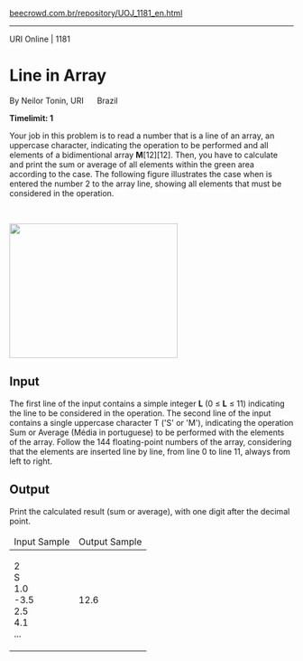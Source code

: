 <p><a href="https://www.beecrowd.com.br/repository/UOJ_1181_en.html">beecrowd.com.br/repository/UOJ_1181_en.html</a></p><hr>
<div>
  <span>URI Online | 1181</span>
  <h1>Line in Array</h1>
  <div><p>
     By Neilor Tonin, URI <img alt="" src="https://resources.beecrowd.com.br/gallery/images/flags/br.gif" style="width: 16px; height: 11px; "> Brazil</p>
  </div>
  <strong>Timelimit: 1</strong>
</div>
<div>
<div>
  <p>
  Your job in this problem is to read a number that is a line of an array, an uppercase character, indicating the operation to be performed and all elements of a bidimentional array <strong>M</strong>[12][12]. Then, you have to calculate and print the sum or average of all elements within the green area according to the case. The following figure illustrates the case when is entered the number 2 to the array line, showing all elements that must be considered in the operation.</p><br>
  <p>
  <img alt="" src="https://resources.beecrowd.com.br/gallery/images/problems/UOJ_1181.png" style="width: 298px; height: 238px;"></p>
</div>
<h2>Input</h2>
<div>
  <p>
  The first line of the input contains a simple integer <strong>L</strong> (0 ≤ <strong>L</strong> ≤ 11) indicating the line to be considered in the operation. The second line of the input contains a single uppercase character T ('S' or 'M'), indicating the operation Sum or Average (Média in portuguese) to be performed with the elements of the array. Follow the 144 floating-point numbers of the array, considering that the elements are inserted line by line, from line 0 to line 11, always from left to right.</p>
</div>
<h2>Output</h2>
<div>
  <p>
   Print the calculated result (sum or average), with one digit after the decimal point.</p>
</div>
<div></div>
  <table>
    <thead>
      <tr>
        <td>Input Sample</td>
        <td>Output Sample</td>
      </tr>
    </thead>
    <tbody>
      <tr>
        <td>
          <p>
           2<br>
           S<br>
           1.0<br>
           -3.5<br>
           2.5<br>
           4.1<br>
           ...</p>
        </td>
        <td>
          <p>
           12.6</p>
        </td>
      </tr>
    </tbody>
  </table>
</div>